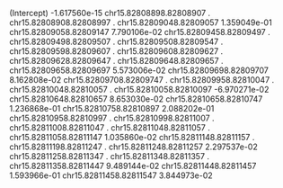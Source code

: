 (Intercept)             -1.617560e-15
chr15.82808898.82808907  .
chr15.82808908.82808997  .
chr15.82809048.82809057  1.359049e-01
chr15.82809058.82809147  7.790106e-02
chr15.82809458.82809497  .
chr15.82809498.82809507  .
chr15.82809508.82809547  .
chr15.82809598.82809607  .
chr15.82809608.82809627  .
chr15.82809628.82809647  .
chr15.82809648.82809657  .
chr15.82809658.82809697  5.573006e-02
chr15.82809698.82809707  8.162808e-02
chr15.82809708.82809747  .
chr15.82809958.82810047  .
chr15.82810048.82810057  .
chr15.82810058.82810097 -6.970271e-02
chr15.82810648.82810657  8.653030e-02
chr15.82810658.82810747  1.236868e-01
chr15.82810758.82810897  2.088202e-01
chr15.82810958.82810997  .
chr15.82810998.82811007  .
chr15.82811008.82811047  .
chr15.82811048.82811057  .
chr15.82811058.82811147  1.035860e-02
chr15.82811148.82811157  .
chr15.82811198.82811247  .
chr15.82811248.82811257  2.297537e-02
chr15.82811258.82811347  .
chr15.82811348.82811357  .
chr15.82811358.82811447  9.489144e-02
chr15.82811448.82811457  1.593966e-01
chr15.82811458.82811547  3.844973e-02